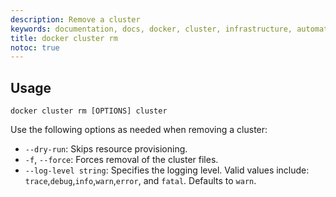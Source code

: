 ```yaml
---
description: Remove a cluster 
keywords: documentation, docs, docker, cluster, infrastructure, automation
title: docker cluster rm
notoc: true
---
```


## Usage
```
docker cluster rm [OPTIONS] cluster
```
Use the following options as needed when removing a cluster:

- `--dry-run`: Skips resource provisioning.
- `-f`, `--force`: Forces removal of the cluster files.
- `--log-level string`: Specifies the logging level. Valid values include: `trace`,`debug`,`info`,`warn`,`error`, and `fatal`. Defaults to `warn`.
